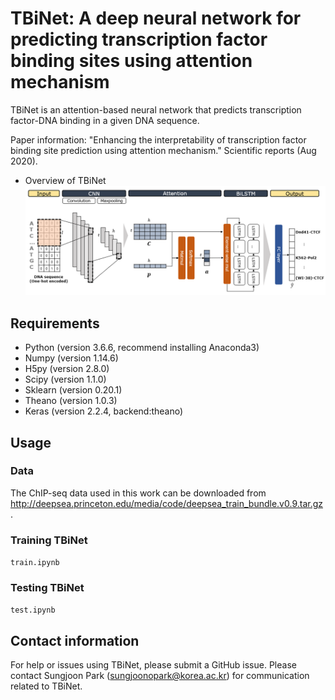 # TBiNet: A deep neural network for predicting transcription factor binding sites using attention mechanism
TBiNet is an attention-based neural network that predicts transcription factor-DNA binding in a given DNA sequence.

Paper information: "Enhancing the interpretability of transcription factor binding site prediction using attention mechanism." Scientific reports (Aug 2020).

- Overview of TBiNet
![model image](TBiNet_overview.png)

## Requirements
- Python (version 3.6.6, recommend installing Anaconda3)
- Numpy (version 1.14.6)
- H5py (version 2.8.0)
- Scipy (version 1.1.0)
- Sklearn (version 0.20.1)
- Theano (version 1.0.3)
- Keras (version 2.2.4, backend:theano)

## Usage
### Data
The ChIP-seq data used in this work can be downloaded from <http://deepsea.princeton.edu/media/code/deepsea_train_bundle.v0.9.tar.gz>.

### Training TBiNet
`train.ipynb`

### Testing TBiNet
`test.ipynb`

## Contact information
For help or issues using TBiNet, please submit a GitHub issue. Please contact Sungjoon Park (sungjoonopark@korea.ac.kr) for communication related to TBiNet.
